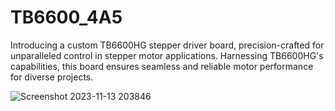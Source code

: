 # TB6600_4A5
Introducing a custom TB6600HG stepper driver board, precision-crafted for unparalleled control in stepper motor applications. 
Harnessing TB6600HG's capabilities, this board ensures seamless and reliable motor performance for diverse projects.

![Screenshot 2023-11-13 203846](https://github.com/Karteek-N/TB6600_4A5/assets/126140202/ec097ed2-e33e-49ce-bae7-4c27928c36dc)







